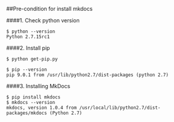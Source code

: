 ##Pre-condition for install mkdocs

####1. Check python version
```
$ python --version
Python 2.7.15rc1
```
####2. Install pip
```
$ python get-pip.py

$ pip --version
pip 9.0.1 from /usr/lib/python2.7/dist-packages (python 2.7)
```

####3. Installing MkDocs
```
$ pip install mkdocs
$ mkdocs --version
mkdocs, version 1.0.4 from /usr/local/lib/python2.7/dist-packages/mkdocs (Python 2.7)
```
